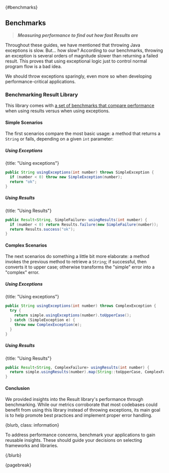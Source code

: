 
{#benchmarks}
## Benchmarks

> ***Measuring performance to find out how fast Results are***

Throughout these guides, we have mentioned that throwing Java exceptions is slow. But... how slow? According to our benchmarks, throwing an exception is several orders of magnitude slower than returning a failed result. This proves that using exceptional logic just to control normal program flow is a bad idea.

We should throw exceptions sparingly, even more so when developing performance-critical applications.


### Benchmarking Result Library

This library comes with [a set of benchmarks that compare performance](https://github.com/LeakyAbstractions/result-benchmark) when using results versus when using exceptions.


#### Simple Scenarios

The first scenarios compare the most basic usage: a method that returns a `String` or fails, depending on a given `int` parameter:


##### Using Exceptions

{title: "Using exceptions"}
```java
public String usingExceptions(int number) throws SimpleException {
  if (number < 0) throw new SimpleException(number);
  return "ok";
}
```


##### Using Results

{title: "Using Results"}
```java
public Result<String, SimpleFailure> usingResults(int number) {
  if (number < 0) return Results.failure(new SimpleFailure(number));
  return Results.success("ok");
}
```


#### Complex Scenarios

The next scenarios do something a little bit more elaborate: a method invokes the previous method to retrieve a `String`; if successful, then converts it to upper case; otherwise transforms the "simple" error into a "complex" error.


##### Using Exceptions

{title: "Using exceptions"}
```java
public String usingExceptions(int number) throws ComplexException {
  try {
    return simple.usingExceptions(number).toUpperCase();
  } catch (SimpleException e) {
    throw new ComplexException(e);
  }
}
```


##### Using Results

{title: "Using Results"}
```java
public Result<String, ComplexFailure> usingResults(int number) {
  return simple.usingResults(number).map(String::toUpperCase, ComplexFailure::new);
}
```


#### Conclusion

We provided insights into the Result library's performance through benchmarking. While our metrics corroborate that most codebases could benefit from using this library instead of throwing exceptions, its main goal is to help promote best practices and implement proper error handling.

{blurb, class: information}

To address performance concerns, benchmark your applications to gain reusable insights. These should guide your decisions on selecting frameworks and libraries.

{/blurb}

{pagebreak}
